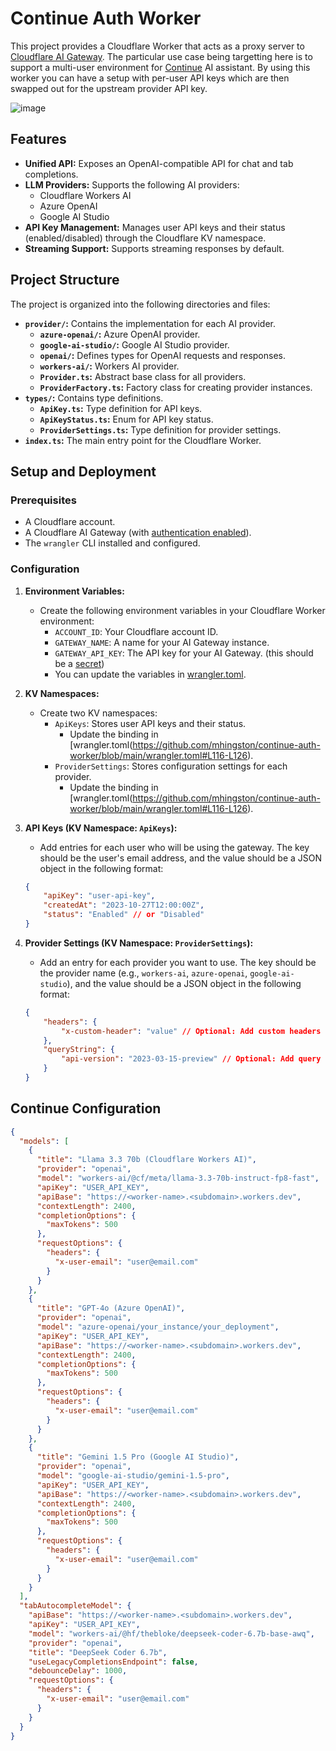 # Continue Auth Worker

This project provides a Cloudflare Worker that acts as a proxy server to [Cloudflare AI Gateway](https://developers.cloudflare.com/ai-gateway/). The particular use case being targetting here is to support a multi-user environment for [Continue](https://www.continue.dev/) AI assistant. By using this worker you can have a setup with per-user API keys which are then swapped out for the upstream provider API key.

![image](https://github.com/user-attachments/assets/3fe3f698-1d65-44cf-9a2b-240ed4041425)

## Features

*   **Unified API:**  Exposes an OpenAI-compatible API for chat and tab completions.
*   **LLM Providers:** Supports the following AI providers:
    *   Cloudflare Workers AI
    *   Azure OpenAI
    *   Google AI Studio
*   **API Key Management:**  Manages user API keys and their status (enabled/disabled) through the Cloudflare KV namespace.
*   **Streaming Support:** Supports streaming responses by default.

## Project Structure

The project is organized into the following directories and files:

*   **`provider/`:** Contains the implementation for each AI provider.
    *   **`azure-openai/`:** Azure OpenAI provider.
    *   **`google-ai-studio/`:** Google AI Studio provider.
    *   **`openai/`:**  Defines types for OpenAI requests and responses.
    *   **`workers-ai/`:** Workers AI provider.
    *   **`Provider.ts`:** Abstract base class for all providers.
    *   **`ProviderFactory.ts`:** Factory class for creating provider instances.
*   **`types/`:** Contains type definitions.
    *   **`ApiKey.ts`:** Type definition for API keys.
    *   **`ApiKeyStatus.ts`:** Enum for API key status.
    *   **`ProviderSettings.ts`:** Type definition for provider settings.
*   **`index.ts`:** The main entry point for the Cloudflare Worker.

## Setup and Deployment

### Prerequisites

*   A Cloudflare account.
*   A Cloudflare AI Gateway (with [authentication enabled](https://developers.cloudflare.com/ai-gateway/configuration/authentication/)).
*   The `wrangler` CLI installed and configured.

### Configuration

1. **Environment Variables:**
    *   Create the following environment variables in your Cloudflare Worker environment:
        *   `ACCOUNT_ID`: Your Cloudflare account ID.
        *   `GATEWAY_NAME`: A name for your AI Gateway instance.
        *   `GATEWAY_API_KEY`: The API key for your AI Gateway. (this should be a [secret](https://developers.cloudflare.com/workers/configuration/secrets/))
        *   You can update the variables in [wrangler.toml](https://github.com/mhingston/continue-auth-worker/blob/main/wrangler.toml#L116-L126).

2. **KV Namespaces:**
    *   Create two KV namespaces:
        *   `ApiKeys`: Stores user API keys and their status.
            - Update the binding in [wrangler.toml(https://github.com/mhingston/continue-auth-worker/blob/main/wrangler.toml#L116-L126).
        *   `ProviderSettings`: Stores configuration settings for each provider.
            - Update the binding in [wrangler.toml(https://github.com/mhingston/continue-auth-worker/blob/main/wrangler.toml#L116-L126).

3. **API Keys (KV Namespace: `ApiKeys`):**
    *   Add entries for each user who will be using the gateway. The key should be the user's email address, and the value should be a JSON object in the following format:

    ```json
    {
        "apiKey": "user-api-key",
        "createdAt": "2023-10-27T12:00:00Z",
        "status": "Enabled" // or "Disabled"
    }
    ```

4. **Provider Settings (KV Namespace: `ProviderSettings`):**
    *   Add an entry for each provider you want to use. The key should be the provider name (e.g., `workers-ai`, `azure-openai`, `google-ai-studio`), and the value should be a JSON object in the following format:

    ```json
    {
        "headers": {
            "x-custom-header": "value" // Optional: Add custom headers
        },
        "queryString": {
            "api-version": "2023-03-15-preview" // Optional: Add query string parameters
        }
    }
    ```

## Continue Configuration ##

```json
{
  "models": [
    {
      "title": "Llama 3.3 70b (Cloudflare Workers AI)",
      "provider": "openai",
      "model": "workers-ai/@cf/meta/llama-3.3-70b-instruct-fp8-fast",
      "apiKey": "USER_API_KEY",
      "apiBase": "https://<worker-name>.<subdomain>.workers.dev",
      "contextLength": 2400,
      "completionOptions": {
        "maxTokens": 500
      },
      "requestOptions": {
        "headers": {
          "x-user-email": "user@email.com"
        }
      }
    },
    {
      "title": "GPT-4o (Azure OpenAI)",
      "provider": "openai",
      "model": "azure-openai/your_instance/your_deployment",
      "apiKey": "USER_API_KEY",
      "apiBase": "https://<worker-name>.<subdomain>.workers.dev",
      "contextLength": 2400,
      "completionOptions": {
        "maxTokens": 500
      },
      "requestOptions": {
        "headers": {
          "x-user-email": "user@email.com"
        }
      }
    },
    {
      "title": "Gemini 1.5 Pro (Google AI Studio)",
      "provider": "openai",
      "model": "google-ai-studio/gemini-1.5-pro",
      "apiKey": "USER_API_KEY",
      "apiBase": "https://<worker-name>.<subdomain>.workers.dev",
      "contextLength": 2400,
      "completionOptions": {
        "maxTokens": 500
      },
      "requestOptions": {
        "headers": {
          "x-user-email": "user@email.com"
        }
      }
    }
  ],
  "tabAutocompleteModel": {
    "apiBase": "https://<worker-name>.<subdomain>.workers.dev",
    "apiKey": "USER_API_KEY",
    "model": "workers-ai/@hf/thebloke/deepseek-coder-6.7b-base-awq",
    "provider": "openai",
    "title": "DeepSeek Coder 6.7b",
    "useLegacyCompletionsEndpoint": false,
    "debounceDelay": 1000,
    "requestOptions": {
      "headers": {
        "x-user-email": "user@email.com"
      }
    }
  }
}
```
